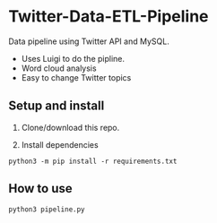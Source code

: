# Twitter-Data-ETL-Pipeline

Data pipeline using Twitter API and MySQL.
- Uses Luigi to do the pipline. 
- Word cloud analysis
- Easy to change Twitter topics

## Setup and install

1. Clone/download this repo.

2. Install dependencies
```
python3 -m pip install -r requirements.txt
```

## How to use
```
python3 pipeline.py
```